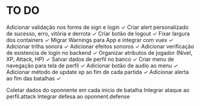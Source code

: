# TO DO

Adicionar validação nos forms de sign e login ✓
Criar alert personalizado de sucesso, erro, vitória e derrota ✓
Criar botão de logout ✓
Fixar largura dos containers ✓
Migrar Warnings para App e integrar com vuex ✓
Adicionar trilha sonora ✓
Adicionar efeitos sonoros ✓
Adicionar verificação de existencia de login no backend ✓
Organizar atributos de jogador (Nível, XP, Attack, HP) ✓
Salvar dados de perfil no banco ✓
Criar menu de navegação para tela de perfil ✓
Adicionar botão de audio ao menu ✓
Adicionar método de update xp ao fim de cada partida ✓
Adicionar alerta ao fim das batalhas ✓

Coletar dados do oponnente em cada inicio de batalha
Integrar ataque ao perfil.attack
Integrar defesa ao oponnent.defense

